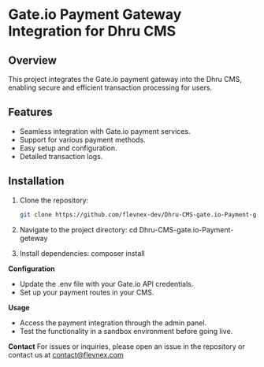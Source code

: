 # Gate.io Payment Gateway Integration for Dhru CMS

## Overview
This project integrates the Gate.io payment gateway into the Dhru CMS, enabling secure and efficient transaction processing for users.

## Features
- Seamless integration with Gate.io payment services.
- Support for various payment methods.
- Easy setup and configuration.
- Detailed transaction logs.

## Installation
1. Clone the repository:
   ```bash
   git clone https://github.com/flevnex-dev/Dhru-CMS-gate.io-Payment-geteway.git

2. Navigate to the project directory:
cd Dhru-CMS-gate.io-Payment-geteway

3. Install dependencies:
composer install

**Configuration**
- Update the .env file with your Gate.io API credentials.
- Set up your payment routes in your CMS.

**Usage**
- Access the payment integration through the admin panel.
- Test the functionality in a sandbox environment before going live.

**Contact**
For issues or inquiries, please open an issue in the repository or contact us at contact@flevnex.com
